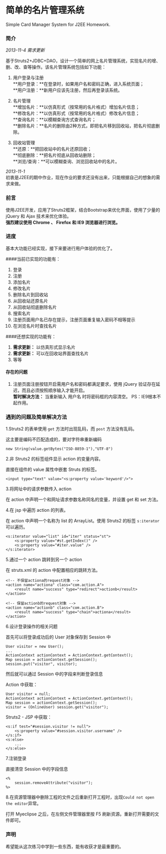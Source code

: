 简单的名片管理系统
=========================

Simple Card Manager System for J2EE Homework.  

### 简介

*2013-11-4 需求更新*  

基于Struts2+JDBC+DAO，设计一个简单的网上名片管理系统，实现名片的增、删、改、查等操作。该名片管理系统包括如下功能：  

1. 用户登录与注册  
**用户登录：**在登录时，如果用户名和密码正确，进入系统页面；  
**用户注册：**新用户应该先注册，然后再登录该系统。  

2. 名片管理  
**增加名片：**以仿真形式（按常用的名片格式）增加名片信息；  
**修改名片：**以仿真形式（按常用的名片格式）修改名片信息；  
**查询名片：**以模糊查询方式查询名片；  
**删除名片：**名片的删除由2种方式，即把名片移到回收站，把名片彻底删除。  

3. 回收站管理  
**还原：**把回收站中的名片还原回收；  
**彻底删除：**把名片彻底从回收站删除；  
**浏览/查询：**可以模糊查询、浏览回收站中的名片。  

*2013-11-1*  
初衷是J2EE的期中作业，现在作业的要求还没有出来，只能根据自己的想象的需求来做。  

### 前言
使用J2EE开发，应用了Struts2框架，结合Bootstrap来优化界面，使用了少量的 jQuery 和 Ajax 技术来优化体验。  
**强烈建议使用 Chrome 、 Firefox 和 IE9 浏览器进行浏览。**  

### 进度

基本大功能已经实现，接下来要进行用户体验的优化了。  

####当前已实现的功能有：  

1. 登录
2. 注册
3. 添加名片
4. 修改名片
5. 删除名片到回收站
6. 从回收站还原名片
7. 从回收站彻底删除名片
8. 搜索名片
9. 注册页面用户名已存在提示，注册页面重复输入密码不相等提示
10. 在浏览名片时查找名片

####还想实现的功能有：

1. **需求更新：** 以仿真形式显示名片
2. **需求更新：** 可以在回收站界面查找名片
2. 等等

#### 存在的问题

1. 注册页面注册按钮开启需用户名和密码都满足要求，使用 jQuery 验证存在延迟，而且必须按照顺序输入才能开启。  
**暂时解决方法：**  当重新输入 用户名 时将密码框的内容清空。 PS：IE9根本不起作用。  

### 遇到的问题及简单解决方法

1.Struts2 的表单使用 `get` 方法时出现乱码，而 `post` 方法没有乱码。  

这主要是编码不匹配造成的，要对字符串重新编码  

    new String(value.getBytes("ISO-8859-1"),"UTF-8")

2.非 Struts2 的标签组件显示 action 的变量内容。  

直接在组件的 value 属性中嵌套 Struts 的标签。  

    <input type="text" value="<s:property value='keyword'/>">

3.将网址中的请求参数传入 action  

在 action 中声明一个和网址请求参数名称同名的变量，并设置 get 和 set 方法。  

4.在 jsp 中遍历 action 的列表。  

在 action 中声明一个名称为 list 的 ArrayList。使用 Struts2 的标签 `s:iterator` 可以遍历。  

    <s:iterator value="list" id="iter" status="st">
        <s:property value="#st.getIndex()" />
        <s:property value="#iter.value" />
    </s:iterator>

5.通过一个 action 跳转到另一个 action  

在 struts.xml 的 action 中配置相应的跳转方法。  

    <!-- 不保留actiona的request对象 -->
    <action name="actiona" class="com.action.A">
        <result name="success" type="redirect">actionb</result>
    </action>
    
    <!-- 保留actionb的request对象 -->
    <action name="actionb" class="com.action.B">
        <result name="success" type="chain">actiona</result>
    </action>

6.设计登录操作的相关问题  

首先可以将登录成功后的 User 对象保存到 Session 中  

    User visitor = new User();
    ...
    ActionContext actionContext = ActionContext.getContext();
    Map session = actionContext.getSession();
    session.put("visitor", visitor);

然后就可以通过 Session 中的字段来判断登录信息  
  
Action 中获取：  

    User visitor = null;
    ActionContext actionContext = ActionContext.getContext();
    Map session = actionContext.getSession();
    visitor = (OnlineUser) session.get("visitor");

Struts2 - JSP 中获取： 
 
    <s:if test="#session.visitor != null">
        <s:property value="#session.visitor.username" />
    </s:if>
    <s:else>
        ...
    </s:else>

7.注销登录

直接清空 Session 中的字段信息  
 
    <%
        session.removeAttribute("visitor");
    %>

8.在资源管理器中删除工程的文件之后重新打开工程时，出现`Could not open the editor`异常。  

打开 Myeclipse 之后，在左侧文件管理器里按 F5 刷新资源。重新打开需要的文件即可。  

### 声明

希望能从这次练习中学到一些东西，能有收获才是最重要的。  
